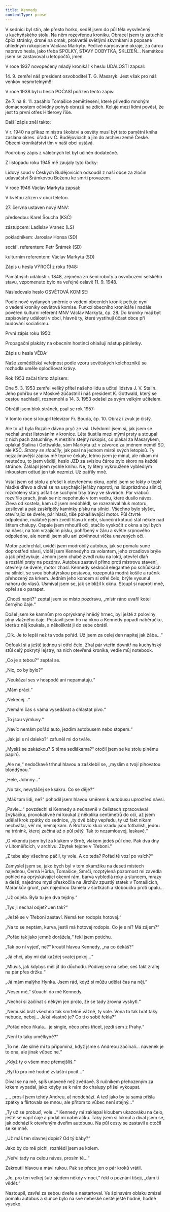 ```yaml
---
title: Kennedy
contentType: prose
---
```


  

V sednici byl stín, ale přesto horko, seděl jsem do půl těla vysvlečený u kuchyňského stolu. Na něm rozevřenou kroniku. Obracel jsem ty zatuchle čpící stránky, drsné na omak, prokvetlé světlými skvrnkami a popsané úhledným rukopisem Václava Markyty. Pečlivě narýsované okraje, za čárou napravo hesla, jako třeba SPOLKY, STAVY DOBYTKA, SKLIZEŇ… Namátkou jsem se zastavoval u letopočtů, jmen.

V roce 1937 novopečený mladý kronikář k heslu UDÁLOSTI za­psal:

  

14\. 9. zemřel náš president osvoboditel T. G. Masaryk. Jest však pro náš venkov nesmrtelným!!!

  

V roce 1938 byl u hesla POČASÍ pořízen tento zápis:

  

Ze 7. na 8. 11. zasáhlo Tomašice zemětřesení, které přivedlo mnohým domácnostem očividný pohyb obrazů na zdích. Koluje mezi lidmi pověst, že jest to první otřes Hitlerovy říše.

  

Další zápis zněl takto:

  

V r. 1940 na příkaz ministra školství a osvěty musí být tato pamětní kniha zaslána okres. úřadu v Č. Budějovicích a jím do archivu země České. Obecní kronikářství tím v naší obci ustává.

  

Podrobný zápis z válečných let byl učiněn dodatečně.

Z listopadu roku 1945 mě zaujaly tyto řádky:

  

Lidový soud v Českých Budějovicích odsoudil z naší obce za zločin udavačství Šrámkovou Boženu ke smrti pro­vazem.

  

V roce 1946 Václav Markyta zapsal:

  

V květnu zřízen v obci telefon.

27\. června ustaven nový MNV:

předsedou: Karel Šoucha (KSČ)

zástupcem: Ladislav Vranec (LS)

pokladníkem: Jaroslav Honsa (SD)

sociál. referentem: Petr Šrámek (SD)

kulturním referentem: Václav Markyta (SD)

  

Zápis u hesla VÝROČÍ z roku 1948:

  

Památných událostí r. 1848, zejména zrušení roboty a osvobození selského stavu, vzpomenuto bylo na veřejné oslavě 11. 9. 1948.

  

Následovalo heslo OSVĚTOVÁ KOMISE:

  

Podle nově vydaných směrnic o vedení obecních kronik pečuje nyní o vedení kroniky osvětová komise. Funkcí obecního kronikáře i nadále pověřen kulturní referent MNV Václav Markyta, čp. 28. Do kroniky mají být zapisovány události v obci, hlavně ty, které vystihují účast obce při budování socialismu.

  

První zápis roku 1950:

  

Propagační plakáty na obecním hostinci ohlašují nástup pětiletky.

  

Zápis u hesla VĚDA:

  

Naše zemědělská veřejnost podle vzoru sovětských kolchozníků se rozhodla uměle oplodňovat krávy.

  

Rok 1953 začal tímto zápisem:

  

Dne 5. 3. 1953 zemřel veliký přítel našeho lidu a učitel lidstva J. V. Stalin. Jeho pohřbu se v Moskvě zúčastnil i náš president K. Gottwald, který se cestou nachladil, roznemohl a 14. 3. 1953 odešel za svým velkým učitelem.

  

Obrátil jsem blok stránek, psal se rok 1957:

  

V tomto roce si koupil televizor Fr. Bouda, čp. 10. Obraz i zvuk je čistý.

  

Ale to už byla Rozálie dávno pryč ze vsi. Uvědomil jsem si, jak jsem se nechal unést listováním v kronice. Léta šustila mezi mými prsty a stoupal z nich pach zatuchliny. A mezitím stejný rukopis, co plakal za Masarykem, oplakal Stalina i Gottwalda, sám Markyta už v závorce za jménem neměl SD, ale KSČ. _Strany se sloučily_, jak psal na jednom místě svých letopisů. Ty nejzajímavější zápisy mě teprve čekaly, letmo jsem je minul, ale nikam mi neutečou, to jsem věděl, heslo JZD za svislou čárou bylo skoro na každé stránce. Zaklapl jsem rychle knihu. Ne, ty litery vykroužené vybledlým inkoustem odtud jen tak nezmizí. Už patřily mně.

Vstal jsem od stolu a přešel k otevřenému oknu, opřel jsem se lokty o teplé hladké dřevo a díval se na usychající jeřáby naproti, na liduprázdnou silnici, rozdrolený starý asfalt se suchými trsy trávy ve škvírách. Pár vrabců rozvířilo prach, jinak se nic nepohnulo v tom vedru, které dusilo náves. Zleva od kostela, kam už jsem nedohlédl, se rozezníval hluk motoru, zesiloval a pak zaskřípěly kamínky písku na silnici. Všechno bylo slyšet, otevírající se dveře, pár hlasů, tiše pokašlávající motor. Půl čtvrté odpoledne, malátně jsem zvedl hlavu k nebi, sluneční kotouč stál někde nad štítem chalupy. Ospale jsem mhouřil oči, stačilo vyskočit z okna a byl bych na návsi, na tom vrzajícím písku, pohřbený v žáru a světle srpnového odpoledne, ale neměl jsem sílu ani zdvihnout víčka unavených očí.

Motor zachrchlal, uviděl jsem modrobílý autobus, jak se pomalu sune doprostřed návsi, viděl jsem Kennedyho za volantem, jeho zrcadlové brýle a jak přežvykuje. Jenom jsem chabě zvedl ruku na lokti, otevřel dlaň a roztáhl prsty na pozdrav. Autobus zastavil přímo proti mistrovu stavení, otevřely se dveře, motor zhasl. Kennedy seskočil elegantně po schůdkách na silnici, se svou bohatýrskou postavou, rozepnutá modrá košile a ručník přehozený za krkem. Jedním jeho koncem si otřel čelo, brýle vysunul nahoru do vlasů. Usmíval jsem se, jak se blížil k oknu. Stoupl si naproti mně, opřel se o parapet.

„Chceš napít?“ zeptal jsem se místo pozdravu, „mistr ráno uvařil kotel černýho čaje.“

Došel jsem ke kamnům pro oprýskaný hnědý hrnec, byl ještě z poloviny plný vlažného čaje. Postavil jsem ho na okno a Kennedy popadl naběračku, která z něj koukala, a několikrát ji do sebe obrátil.

„Dík. Je to lepší než ta voda pořád. Už jsem za celej den napitej jak žába…“

Odfoukl si a ještě jednou si otřel čelo. Zíral pár vteřin dovnitř na kuchyňský stůl celý pokrytý lejstry, na nich otevřená kronika, vedle můj notebook.

„Co je s tebou?“ zeptal se.

„Nic, co by bylo?“

„Neukázal ses v hospodě ani nepamatuju.“

„Mám práci.“

„Nekecej…“

„Nemám čas s váma vysedávat a chlastat pivo.“

„To jsou výmluvy.“

„Navíc nemám pořád auto, jezdím autobusem nebo stopem.“

„Jak jsi s ní daleko?“ zafuněl mi do tváře.

„Myslíš se zakázkou? S těma sedlákama?“ otočil jsem se ke stolu plnému papírů.

„Ale ne,“ nedočkavě trhnul hlavou a zašklebil se, „myslím s tvojí pihovatou blondýnou.“

„Hele, Johnny…“

„No tak, nevytáčej se ksakru. Co se děje?“

„Máš tam lidi, ne?“ pohodil jsem hlavou směrem k autobusu uprostřed návsi.

„Pavle…“ povzdechl si Kennedy a neúnavně v čelistech zpracovával žvýkačku, provokativně mi koukal z několika centimetrů do očí, až jsem udělal krok zpátky do sednice, „ty dvě báby vepředu, ty už fakt nikam nechvátaj, věř mi, nemaj kam. A Brožovic kluci vzadu jsou fotbalisti, jedou na trénink, kterej začíná až o půl pátý. Tak to nezamlouvej, laskavě.“

„O víkendu jsem byl za klukem v Brně, vlakem jedeš půl dne. Pak dva dny v Litoměřicích, v archivu. Zbytek tejdne v Třeboni.“

„Z tebe aby všechno páčil, ty vole. A co teda? Pořád tě vozí po vsích?“

Zamyslel jsem se, jako bych byl v tom okamžiku na deseti místech najednou, Černá Hůrka, Tomašice, Smrčí, rozptýlená pozornost mi zavedla pohled na oprýskávající okenní rám, barva vybledlá roky a sluncem, mrazy a dešti, najednou mysl přeskočila na Jirchův zpustlý statek v Tomašicích, Mařánkův grunt, pak najednou Daniela v šortkách a kloboučku proti úpalu…

„Už odjela. Byla tu jen dva tejdny.“

„Tys ji nechal odjet? Jen tak?“

„Ještě se v Třeboni zastaví. Nemá ten rodopis hotovej.“

„Na to se neptám, kurva, jestli má hotovej rodopis. Co je s ní? Má zájem?“

„Pořád tak jako jemně dorážela,“ řekl jsem potichu.

„Tak po ní vyjeď, ne?“ kroutil hlavou Kennedy, „na co čekáš?“

„Já chci, aby mi dal každej svatej pokoj…“

„Mluvíš, jak kdybys měl jít do důchodu. Podívej se na sebe, seš fakt zralej na pár přes držku.“

„Já mám malýho Hynka. Jsem rád, když si můžu udělat čas na něj.“

„Neser mě,“ šťouchl do mě Kennedy.

„Nechci si začínat s někým jen proto, že se tady zrovna vyskytl.“

„Nemusíš brát všechno tak smrtelně vážně, ty vole. Vona to tak brát taky nebude, neboj… Jaká vlastně je? Co ti o sobě řekla?“

„Pořád něco říkala… je single, něco přes třicet, jezdí sem z Prahy.“

„Není to taky umělkyně?“

„To ne. Ale silně mi to připomíná, když jsme s Andreou začínali… navenek je to ona, ale jinak vůbec ne.“

„Když ty o všem moc přemejšlíš.“

„Byl to pro mě hodně zvláštní pocit…“

Díval se na mě, spíš unaveně než zvědavě. S ručníkem přehozeným za krkem vypadal, jako kdyby se k nám do chalupy přišel vykoupat.

„… prosil jsem tehdy Andreu, ať neodchází. A teď jako by ta samá přišla zpátky a flirtovala se mnou, ale přitom to vůbec není stejný…“

„Ty už se probuď, vole…“ Kennedy mi zaklepal kloubem uka­zováku na čelo, ještě se napil čaje a podal mi naběračku. Taky jsem si loknul a díval jsem se, jak odchází k otevřeným dveřím autobusu. Na půl cesty se zastavil a otočil se ke mně.

„Už máš ten slavnej dopis? Od tý báby?“

Jako by do mě píchl, rozhlédl jsem se kolem.

„Neřvi tady na celou náves, prosím tě…“

Zakroutil hlavou a mávl rukou. Pak se přece jen o pár kroků vrátil.

„Jo, pro ten velkej šutr sjedem někdy v noci,“ řekl o poznání tišeji, „dám ti vědět.“

Nastoupil, zavřel za sebou dveře a nastartoval. Ve špinavém obla­ku zmizel pomalu autobus a slunce bylo na své nebeské cestě ještě hodně, hodně vysoko.
